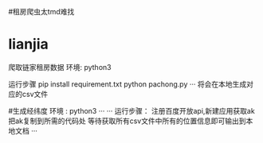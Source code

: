 #租房爬虫太tmd难找
# lianjia
爬取链家租房数据
环境: python3

运行步骤
pip install requirement.txt
python pachong.py
···
将会在本地生成对应的csv文件

#生成经纬度
环境 : python3
···
···
运行步骤：
注册百度开放api,新建应用获取ak
把ak复制到所需的代码处
等待获取所有csv文件中所有的位置信息即可输出到本地文档
···
